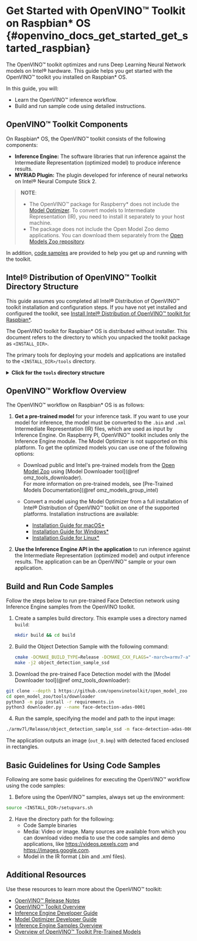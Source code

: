 # Get Started with OpenVINO™ Toolkit on Raspbian* OS {#openvino_docs_get_started_get_started_raspbian}

The OpenVINO™ toolkit optimizes and runs Deep Learning Neural Network models on Intel® hardware. This guide helps you get started with the OpenVINO™ toolkit you installed on Raspbian* OS.

In this guide, you will:
* Learn the OpenVINO™ inference workflow.
* Build and run sample code using detailed instructions.

## <a name="openvino-components"></a>OpenVINO™ Toolkit Components
On Raspbian* OS, the OpenVINO™ toolkit consists of the following components:
* **Inference Engine:** The software libraries that run inference against the Intermediate Representation (optimized model) to produce inference results.
* **MYRIAD Plugin:** The plugin developed for inference of neural networks on Intel® Neural Compute Stick 2.

> **NOTE**:
> * The OpenVINO™ package for Raspberry* does not include the [Model Optimizer](../MO_DG/Deep_Learning_Model_Optimizer_DevGuide.md). To convert models to Intermediate Representation (IR), you need to install it separately to your host machine.
> * The package does not include the Open Model Zoo demo applications. You can download them separately from the [Open Models Zoo repository](https://github.com/openvinotoolkit/open_model_zoo).

In addition, [code samples](../IE_DG/Samples_Overview.md) are provided to help you get up and running with the toolkit.

## <a name="openvino-installation"></a>Intel® Distribution of OpenVINO™ Toolkit Directory Structure
This guide assumes you completed all Intel® Distribution of OpenVINO™ toolkit installation and configuration steps. If you have not yet installed and configured the toolkit, see [Install Intel® Distribution of OpenVINO™ toolkit for Raspbian*](../install_guides/installing-openvino-raspbian.md).

The OpenVINO toolkit for Raspbian* OS is distributed without installer. This document refers to the directory to which you unpacked the toolkit package as `<INSTALL_DIR>`.

The primary tools for deploying your models and applications are installed to the `<INSTALL_DIR>/tools` directory.
<details>
    <summary><strong>Click for the <code>tools</code> directory structure</strong></summary>


| Directory&nbsp;&nbsp;&nbsp;&nbsp;&nbsp;&nbsp;&nbsp;&nbsp; | Description                                                                           |
|:----------------------------------------|:--------------------------------------------------------------------------------------|
| `inference_engine/`                     | Inference Engine directory. Contains Inference Engine API binaries and source files, samples and extensions source files, and resources like hardware drivers.|
| &nbsp;&nbsp;&nbsp;&nbsp;&nbsp;&nbsp;`external/`     | Third-party dependencies and drivers.|
| &nbsp;&nbsp;&nbsp;&nbsp;&nbsp;&nbsp;`include/`      | Inference Engine header files. For API documentation, see the [Inference Engine API Reference](./annotated.html). |
| &nbsp;&nbsp;&nbsp;&nbsp;&nbsp;&nbsp;`lib/`          | Inference Engine libraries.|
| &nbsp;&nbsp;&nbsp;&nbsp;&nbsp;&nbsp;`samples/`      | Inference Engine samples. Contains source code for C++ and Python* samples and build scripts. See the [Inference Engine Samples Overview](../IE_DG/Samples_Overview.md). |
| &nbsp;&nbsp;&nbsp;&nbsp;&nbsp;&nbsp;`share/`        | CMake configuration files for linking with Inference Engine.|

</details>

## <a name="workflow-overview"></a>OpenVINO™ Workflow Overview

The OpenVINO™ workflow on Raspbian* OS is as follows:
1. **Get a pre-trained model** for your inference task. If you want to use your model for inference, the model must be converted to the `.bin` and `.xml` Intermediate Representation (IR) files, which are used as input by Inference Engine. On Raspberry PI, OpenVINO™ toolkit includes only the Inference Engine module. The Model Optimizer is not supported on this platform. To get the optimized models you can use one of the following options:

   * Download public and Intel's pre-trained models from the [Open Model Zoo](https://github.com/openvinotoolkit/open_model_zoo) using [Model Downloader tool](@ref omz_tools_downloader).
    <br> For more information on pre-trained models, see [Pre-Trained Models Documentation](@ref omz_models_group_intel)
   
   * Convert a model using the Model Optimizer from a full installation of Intel® Distribution of OpenVINO™ toolkit on one of the supported platforms. Installation instructions are available:
     * [Installation Guide for macOS*](../install_guides/installing-openvino-macos.md)
     * [Installation Guide for Windows*](../install_guides/installing-openvino-windows.md)
     * [Installation Guide for Linux*](../install_guides/installing-openvino-linux.md)  
2. **Use the Inference Engine API in the application** to run inference against the Intermediate Representation (optimized model) and output inference results. The application can be an OpenVINO™ sample or your own application. 

## <a name="using-sample"></a>Build and Run Code Samples

Follow the steps below to run pre-trained Face Detection network using Inference Engine samples from the OpenVINO toolkit.

1. Create a samples build directory. This example uses a directory named `build`:
   ```sh
   mkdir build && cd build
   ```
2. Build the Object Detection Sample with the following command:
   ```sh
   cmake -DCMAKE_BUILD_TYPE=Release -DCMAKE_CXX_FLAGS="-march=armv7-a" /opt/intel/openvino_2022/samples/cpp
   make -j2 object_detection_sample_ssd
   ```
3. Download the pre-trained Face Detection model with the [Model Downloader tool](@ref omz_tools_downloader):
```sh
git clone --depth 1 https://github.com/openvinotoolkit/open_model_zoo
cd open_model_zoo/tools/downloader
python3 -m pip install -r requirements.in
python3 downloader.py --name face-detection-adas-0001 
```
4. Run the sample, specifying the model and path to the input image:
```sh
./armv7l/Release/object_detection_sample_ssd -m face-detection-adas-0001.xml -d MYRIAD -i <path_to_image>
```
The application outputs an image (`out_0.bmp`) with detected faced enclosed in rectangles.

## <a name="basic-guidelines-sample-application"></a>Basic Guidelines for Using Code Samples

Following are some basic guidelines for executing the OpenVINO™ workflow using the code samples:

1. Before using the OpenVINO™ samples, always set up the environment:
```sh
source <INSTALL_DIR>/setupvars.sh
```
2. Have the directory path for the following:
   - Code Sample binaries
   - Media: Video or image. Many sources are available from which you can download video media to use the code samples and demo applications, like https://videos.pexels.com and https://images.google.com.
   - Model in the IR format (.bin and .xml files).
## Additional Resources

Use these resources to learn more about the OpenVINO™ toolkit:

* [OpenVINO™ Release Notes](https://software.intel.com/en-us/articles/OpenVINO-RelNotes)
* [OpenVINO™ Toolkit Overview](../index.md)
* [Inference Engine Developer Guide](../IE_DG/Deep_Learning_Inference_Engine_DevGuide.md)
* [Model Optimizer Developer Guide](../MO_DG/Deep_Learning_Model_Optimizer_DevGuide.md)
* [Inference Engine Samples Overview](../IE_DG/Samples_Overview.md)
* [Overview of OpenVINO™ Toolkit Pre-Trained Models](https://software.intel.com/en-us/openvino-toolkit/documentation/pretrained-models)
